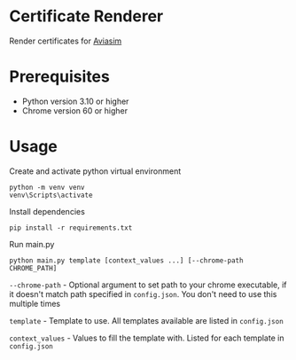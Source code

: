 # Certificate Renderer

Render certificates for [Aviasim](https://aviasim.com.ua)

# Prerequisites

- Python version 3.10 or higher
- Chrome version 60 or higher

# Usage

Create and activate python virtual environment
```shell
python -m venv venv
venv\Scripts\activate
```

Install dependencies
```shell
pip install -r requirements.txt
```

Run main.py
```shell
python main.py template [context_values ...] [--chrome-path CHROME_PATH]
```

`--chrome-path` - Optional argument to set path to your chrome executable, if it doesn't match path specified in 
`config.json`. You don't need to use this multiple times

`template` - Template to use. All templates available are listed in `config.json`

`context_values` - Values to fill the template with. Listed for each template in `config.json`